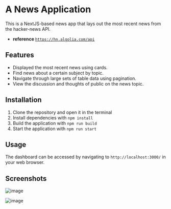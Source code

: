 # A News Application

This is a NextJS-based news app that lays out the most recent news from the hacker-news API.

- <b>reference </b><code>https://hn.algolia.com/api</code>

## Features

- Displayed the most recent news using cards.
- Find news about a certain subject by topic.
- Navigate through large sets of table data using pagination.
- View the discussion and thoughts of public on the news topic.

## Installation

1. Clone the repository and open it in the terminal
2. Install dependencies with `npm install`
3. Build the application with `npm run build`
4. Start the application with `npm run start`

## Usage

The dashboard can be accessed by navigating to <code>http://localhost:3000/</code> in your web browser.

## Screenshots

![image](https://github.com/RohithVY/hybr1d/assets/110025038/21061d5e-65fa-4770-979d-10a3b23b9f95)

![image](https://github.com/RohithVY/hybr1d/assets/110025038/2f805409-66c6-4196-b00d-fcab9a72eacf)
